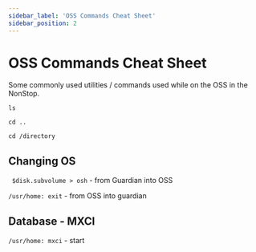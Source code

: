 ```yaml
---
sidebar_label: 'OSS Commands Cheat Sheet'
sidebar_position: 2
---
```


# OSS Commands Cheat Sheet

Some commonly used utilities / commands used while on the OSS in the NonStop.

```ls```

```cd ..```

```cd /directory```

## Changing OS
``` $disk.subvolume > osh``` - from Guardian into OSS

```/usr/home: exit``` - from OSS into guardian


## Database - MXCI
``` /usr/home: mxci ``` - start 

